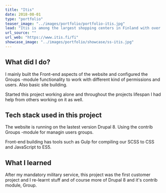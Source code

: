 ```yaml
---
title: "Itis"
date: 2018-08-01
type: "portfolio"
teaser_image: "../images/portfolio/portfolio-itis.jpg"
lead: "Itis is among the largest shopping centers in Finland with over 120 stores, over 40 restaurants and services ranging from private to public."
url_source: ""
url_web: "https://www.itis.fi/fi"
showcase_image: "../images/portfolio/showcase/ss-itis.jpg"
---
```

## What did I do?

I mainly built the Front-end aspects of the website and configured the Groups -module functionality to work with different kind of permissions and users. Also basic site building.

Started this project working alone and throughout the projects lifespan I had help from others working on it as well.

## Tech stack used in this project

The website is running on the lastest version Drupal 8. Using the contrib Groups -module for managin users groups.

Front-end building has tools such as Gulp for compiling our SCSS to CSS and JavaScript to ES5.

## What I learned

After my mandatory military service, this project was the first customer project and I re-learnt stuff and of course more of Drupal 8 and it's contrib module, Group.
